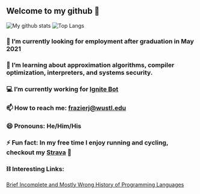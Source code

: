 
## Welcome to my github 👋 

![My github stats](https://github-readme-stats.vercel.app/api?username=frazierjoe&count_private=true&show_icons=false&theme=vue&hide=issues) ![Top Langs](https://github-readme-stats.vercel.app/api/top-langs/?username=frazierjoe&layout=compact)

### 🔭 I’m currently looking for employment after graduation in May 2021

### 🌱 I’m learning about approximation algorithms, compiler optimization, interpreters, and systems security.

### 💻 I’m currently working for [Ignite Bot](https://www.ignitebot.io)

### 📫 How to reach me: frazierj@wustl.edu

### 😄 Pronouns: He/Him/His

### ⚡ Fun fact: In my free time I enjoy running and cycling, checkout my [Strava](https://www.strava.com/athletes/18590530) 🚴

### ⛓ Interesting Links:
[Brief Incomplete and Mostly Wrong History of Programming Languages](http://james-iry.blogspot.com/2009/05/brief-incomplete-and-mostly-wrong.html)

